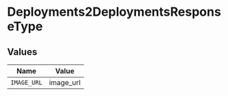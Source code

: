 # Deployments2DeploymentsResponseType


## Values

| Name        | Value       |
| ----------- | ----------- |
| `IMAGE_URL` | image_url   |